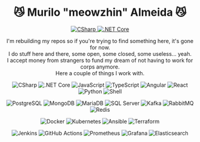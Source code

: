 <h1 align="center">
😼 Murilo "meowzhin" Almeida 😼
</h1>

<p align="center">
    <a href="https://www.linkedin.com/in/murilodealmeida" target="_blank"> <img src="https://img.shields.io/badge/Linkedin-blue?logo=linkedin&logoSize=auto&logoColor=white" alt="CSharp"/> </a>
    <a href="https://ko-fi.com/meowzhin" target="_blank"><img src="https://img.shields.io/badge/Support_me_on_Ko--fi-salmon?logo=kofi&labelColor=salmon&logoSize=auto&logoColor=white" alt=".NET Core"/></a>
</p>

<p align="center">
I'm rebuilding my repos so if you're trying to find something here, it's gone for now. <br />
I do stuff here and there, some open, some closed, some useless... yeah. <br />
I accept money from strangers to fund my dream of not having to work for corps anymore. <br />
Here a couple of things I work with.
</p >

<p align="center">
    <img src="https://img.shields.io/badge/C%23-9B4F96" alt="CSharp"/>
    <img src="https://img.shields.io/badge/.NET%20Core-5C2D91" alt=".NET Core"/>
    <img src="https://img.shields.io/badge/JavaScript-F7DF1C" alt="JavaScript"/>
    <img src="https://img.shields.io/badge/TypeScript-3178C6" alt="TypeScript"/>
    <img src="https://img.shields.io/badge/Angular-E23237" alt="Angular"/>
    <img src="https://img.shields.io/badge/React-61DAFB" alt="React"/>
    <img src="https://img.shields.io/badge/Python-3776AB" alt="Python"/>
    <img src="https://img.shields.io/badge/Shell-F46800" alt="Shell"/>
</p>

<p align="center">
    <img src="https://img.shields.io/badge/PostgreSQL-336791" alt="PostgreSQL"/>
    <img src="https://img.shields.io/badge/MongoDB-47A248" alt="MongoDB"/>
    <img src="https://img.shields.io/badge/MariaDB-003545" alt="MariaDB"/>
    <img src="https://img.shields.io/badge/SQL%20Server-CC2927" alt="SQL Server"/>
    <img src="https://img.shields.io/badge/Kafka-231F20" alt="Kafka"/>
    <img src="https://img.shields.io/badge/RabbitMQ-FF6600" alt="RabbitMQ"/>
    <img src="https://img.shields.io/badge/Redis-E23237" alt="Redis"/>
</p>

<p align="center">
    <img src="https://img.shields.io/badge/Docker-2496ED" alt="Docker"/>
    <img src="https://img.shields.io/badge/Kubernetes-326CE5" alt="Kubernetes"/>
    <img src="https://img.shields.io/badge/Ansible-EE0000" alt="Ansible"/>
    <img src="https://img.shields.io/badge/Terraform-7E6D44" alt="Terraform"/>
</p>

<p align="center">
    <img src="https://img.shields.io/badge/Jenkins-D24939" alt="Jenkins"/>
    <img src="https://img.shields.io/badge/GitHub%20Actions-2088FF" alt="GitHub Actions"/>
    <img src="https://img.shields.io/badge/Prometheus-00C6A0" alt="Prometheus"/>
    <img src="https://img.shields.io/badge/Grafana-F46800" alt="Grafana"/>
    <img src="https://img.shields.io/badge/Elasticsearch-005571" alt="Elasticsearch"/>
</p>
